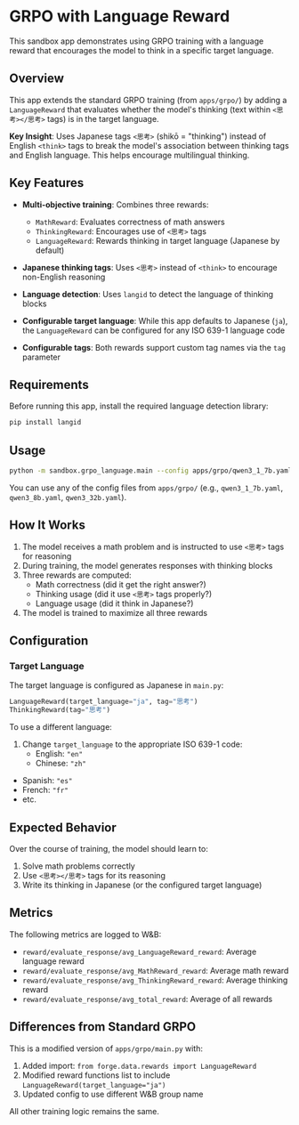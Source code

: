 # GRPO with Language Reward

This sandbox app demonstrates using GRPO training with a language reward that encourages the model to think in a specific target language.

## Overview

This app extends the standard GRPO training (from `apps/grpo/`) by adding a `LanguageReward` that evaluates whether the model's thinking (text within `<思考></思考>` tags) is in the target language.

**Key Insight**: Uses Japanese tags `<思考>` (shikō = "thinking") instead of English `<think>` tags to break the model's association between thinking tags and English language. This helps encourage multilingual thinking.

## Key Features

- **Multi-objective training**: Combines three rewards:
  - `MathReward`: Evaluates correctness of math answers
  - `ThinkingReward`: Encourages use of `<思考>` tags
  - `LanguageReward`: Rewards thinking in target language (Japanese by default)

- **Japanese thinking tags**: Uses `<思考>` instead of `<think>` to encourage non-English reasoning

- **Language detection**: Uses `langid` to detect the language of thinking blocks

- **Configurable target language**: While this app defaults to Japanese (`ja`), the `LanguageReward` can be configured for any ISO 639-1 language code

- **Configurable tags**: Both rewards support custom tag names via the `tag` parameter

## Requirements

Before running this app, install the required language detection library:

```bash
pip install langid
```

## Usage

```bash
python -m sandbox.grpo_language.main --config apps/grpo/qwen3_1_7b.yaml
```

You can use any of the config files from `apps/grpo/` (e.g., `qwen3_1_7b.yaml`, `qwen3_8b.yaml`, `qwen3_32b.yaml`).

## How It Works

1. The model receives a math problem and is instructed to use `<思考>` tags for reasoning
2. During training, the model generates responses with thinking blocks
3. Three rewards are computed:
   - Math correctness (did it get the right answer?)
   - Thinking usage (did it use `<思考>` tags properly?)
   - Language usage (did it think in Japanese?)
4. The model is trained to maximize all three rewards

## Configuration

### Target Language

The target language is configured as Japanese in `main.py`:

```python
LanguageReward(target_language="ja", tag="思考")
ThinkingReward(tag="思考")
```

To use a different language:
1. Change `target_language` to the appropriate ISO 639-1 code:
   - English: `"en"`
   - Chinese: `"zh"`
- Spanish: `"es"`
- French: `"fr"`
- etc.

## Expected Behavior

Over the course of training, the model should learn to:
1. Solve math problems correctly
2. Use `<思考></思考>` tags for its reasoning
3. Write its thinking in Japanese (or the configured target language)

## Metrics

The following metrics are logged to W&B:
- `reward/evaluate_response/avg_LanguageReward_reward`: Average language reward
- `reward/evaluate_response/avg_MathReward_reward`: Average math reward
- `reward/evaluate_response/avg_ThinkingReward_reward`: Average thinking reward
- `reward/evaluate_response/avg_total_reward`: Average of all rewards

## Differences from Standard GRPO

This is a modified version of `apps/grpo/main.py` with:
1. Added import: `from forge.data.rewards import LanguageReward`
2. Modified reward functions list to include `LanguageReward(target_language="ja")`
3. Updated config to use different W&B group name

All other training logic remains the same.
